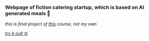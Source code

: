 ### Webpage of fiction catering startup, which is based on AI generated meals 🍴

*this is final project of [this](https://www.udemy.com/course/design-and-develop-a-killer-website-with-html5-and-css3/) course, not my own*

[try it out! 🌐](https://kacperkwinta.github.io/Omnifood-Project/)
